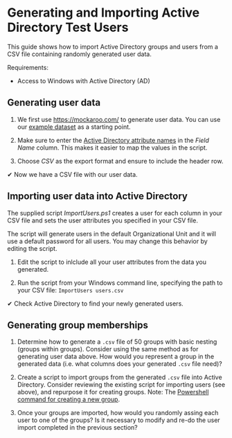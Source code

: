 # Generating and Importing Active Directory Test Users

This guide shows how to import Active Directory groups and users from a CSV file containing randomly generated user data.

Requirements:

- Access to Windows with Active Directory (AD)

## Generating user data

1. We first use https://mockaroo.com/ to generate user data. You can use our [example dataset](https://mockaroo.com/2d94ad00) as a starting point.

2. Make sure to enter the [Active Directory attribute names](https://docs.microsoft.com/en-us/powershell/module/addsadministration/new-aduser?view=win10-ps) in the *Field Name* column. This makes it easier to map the values in the script.

4. Choose *CSV* as the export format and ensure to include the header row.

✔ Now we have a CSV file with our user data.

## Importing user data into Active Directory

The supplied script *ImportUsers.ps1* creates a user for each column in your CSV file and sets the user attributes you specified in your CSV file.

The script will generate users in the default Organizational Unit and it will use a default password for all users. You may change this behavior by editing the script.

1. Edit the script to inlclude all your user attributes from the data you generated.

2. Run the script from your Windows command line, specifying the path to your CSV file: `ImportUsers users.csv`

✔ Check Active Directory to find your newly generated users.

## Generating group memberships

1. Determine how to generate a `.csv` file of 50 groups with basic nesting (groups within groups). Consider using the same method as for generating user data above. How would you represent a group in the generated data (i.e. what columns does your generated `.csv` file need)?

2. Create a script to import groups from the generated `.csv` file into Active Directory. Consider reviewing the existing script for importing users (see above), and repurpose it for creating groups. Note: The [Powershell command for creating a new group](https://docs.microsoft.com/en-us/powershell/module/addsadministration/new-adgroup?view=win10-ps).  

3. Once your groups are imported, how would you randomly assing each user to one of the groups? Is it necessary to modify and re-do the user import completed in the previous section?

